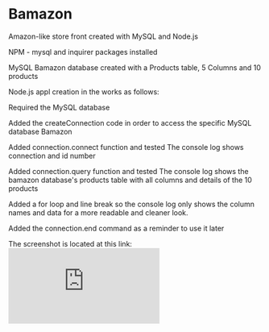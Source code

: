 # Bamazon
Amazon-like store front created with MySQL and Node.js

NPM - mysql and inquirer packages installed

MySQL Bamazon database created with a Products table, 5 Columns and 10 products

Node.js appl creation in the works as follows:

Required the MySQL database

Added the createConnection code in order to access the specific MySQL database Bamazon

Added connection.connect function and tested
The console log shows connection and id number

Added connection.query function and tested
The console log shows the bamazon database's products table with all columns and details of the 10 products

Added a for loop and line break so the console log only shows the column names and data for a more readable and cleaner look.

Added the connection.end command as a reminder to use it later

The screenshot is located at this link:
![Image of MySQL Database and Bamazon Page](https://github.com/JulieH2016/Bamazon/blob/77ccdac84fc8f0b8f47f05596221095e6a626cb9/Screenshots.pdf)
